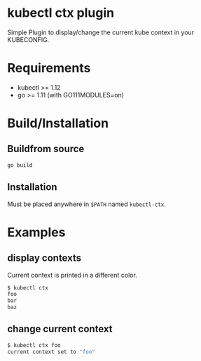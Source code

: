 # kubectl ctx plugin
Simple Plugin to display/change the current kube context in your KUBECONFIG.

# Requirements
* kubectl >= 1.12
* go >= 1.11 (with GO111MODULES=on)

# Build/Installation
## Buildfrom source
```bash
go build
```

## Installation
Must be placed anywhere in `$PATH` named `kubectl-ctx`.

# Examples
## display contexts
Current context is printed in a different color.
```bash
$ kubectl ctx
foo
bar
baz
```

## change current context
```bash
$ kubectl ctx foo
current context set to "foo"
```
